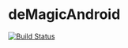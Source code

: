 # deMagicAndroid
[![Build Status](https://travis-ci.org/olegkleiman/deMagicAndroid.svg?branch=master)](https://travis-ci.org/olegkleiman/deMagicAndroid) 
